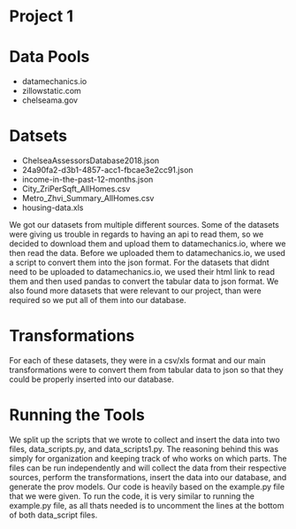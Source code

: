 # Project 1

# Data Pools
* datamechanics.io
* zillowstatic.com
* chelseama.gov

# Datsets
* ChelseaAssessorsDatabase2018.json
* 24a90fa2-d3b1-4857-acc1-fbcae3e2cc91.json
* income-in-the-past-12-months.json
* City_ZriPerSqft_AllHomes.csv
* Metro_Zhvi_Summary_AllHomes.csv
* housing-data.xls

We got our datasets from multiple different sources. Some of the datasets were giving us trouble in regards to having an api to read them, so we decided to download them and upload them to datamechanics.io, where we then read the data. Before we uploaded them to datamechanics.io, we used a script to convert them into the json format. For the datasets that didnt need to be uploaded to datamechanics.io, we used their html link to read them and then used pandas to convert the tabular data to json format. We also found more datasets that were relevant to our project, than were required so we put all of them into our database.  

# Transformations
For each of these datasets, they were in a csv/xls format and our main transformations were to convert them from tabular data to json so that they could be properly inserted into our database.

# Running the Tools
We split up the scripts that we wrote to collect and insert the data into two files, data_scripts.py, and data_scripts1.py. The reasoning behind this was simply for organization and keeping track of who works on which parts. The files can be run independently and will collect the data from their respective sources, perform the transformations, insert the data into our database, and generate the prov models. Our code is heavily based on the example.py file that we were given. To run the code, it is very similar to running the example.py file, as all thats needed is to uncomment the lines at the bottom of both data_script files.   